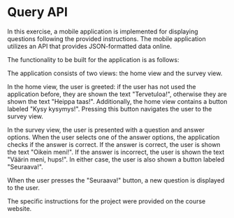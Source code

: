 # Query API

In this exercise, a mobile application is implemented for displaying questions following the provided instructions. The mobile application utilizes an API that provides JSON-formatted data online.

The functionality to be built for the application is as follows:

The application consists of two views: the home view and the survey view.

In the home view, the user is greeted: if the user has not used the application before, they are shown the text "Tervetuloa!", otherwise they are shown the text "Heippa taas!". Additionally, the home view contains a button labeled "Kysy kysymys!". Pressing this button navigates the user to the survey view.

In the survey view, the user is presented with a question and answer options. When the user selects one of the answer options, the application checks if the answer is correct. If the answer is correct, the user is shown the text "Oikein meni!". If the answer is incorrect, the user is shown the text "Väärin meni, hups!". In either case, the user is also shown a button labeled "Seuraava!".

When the user presses the "Seuraava!" button, a new question is displayed to the user.

The specific instructions for the project were provided on the course website.
